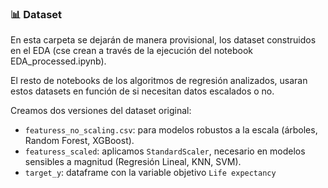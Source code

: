 ### 📊 Dataset

En esta carpeta se dejarán de manera provisional, los dataset construidos en el EDA (cse crean a través de la ejecución del notebook EDA_processed.ipynb).

El resto de notebooks de los algoritmos de regresión analizados, usaran estos datasets en función de si necesitan datos escalados o no.


Creamos dos versiones del dataset original:  
   - `featuress_no_scaling.csv`: para modelos robustos a la escala (árboles, Random Forest, XGBoost).  
   - `featuress_scaled`: aplicamos `StandardScaler`, necesario en modelos sensibles a magnitud (Regresión Lineal, KNN, SVM).
   - `target_y`: dataframe con la variable objetivo `Life expectancy`
